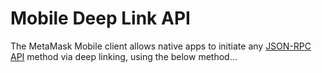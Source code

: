 # Mobile Deep Link API

The MetaMask Mobile client allows native apps to initiate any [JSON-RPC API](./rpc.md) method via deep linking, using the below method...

